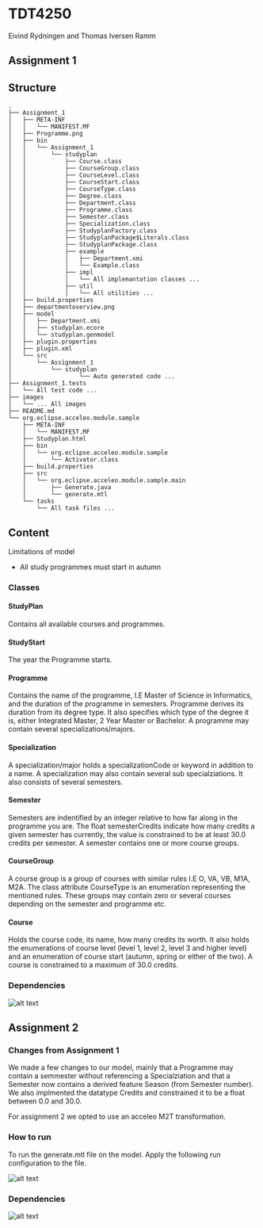 # TDT4250

Eivind Rydningen and Thomas Iversen Ramm

## Assignment 1

## Structure
``` 
.
├── Assignment_1
│   ├── META-INF
│   │   └── MANIFEST.MF
│   ├── Programme.png
│   ├── bin
│   │   └── Assignment_1
│   │       └── studyplan
│   │           ├── Course.class
│   │           ├── CourseGroup.class
│   │           ├── CourseLevel.class
│   │           ├── CourseStart.class
│   │           ├── CourseType.class
│   │           ├── Degree.class
│   │           ├── Department.class
│   │           ├── Programme.class
│   │           ├── Semester.class
│   │           ├── Specialization.class
│   │           ├── StudyplanFactory.class
│   │           ├── StudyplanPackage$Literals.class
│   │           ├── StudyplanPackage.class
│   │           ├── example
│   │           │   ├── Department.xmi
│   │           │   └── Example.class
│   │           ├── impl
│   │           │   └── All implemantation classes ...
│   │           ├── util
│   │           │   └── All utilities ...
│   ├── build.properties
│   ├── departmentoverview.png
│   ├── model
│   │   ├── Department.xmi
│   │   ├── studyplan.ecore
│   │   └── studyplan.genmodel
│   ├── plugin.properties
│   ├── plugin.xml
│   └── src
│       └── Assignment_1
│           └── studyplan
│                   └── Auto generated code ...
├── Assignment_1.tests
│   └── All test code ...
├── images
│   └── ... All images
├── README.md
└── org.eclipse.acceleo.module.sample
    ├── META-INF
    │   └── MANIFEST.MF
    ├── Studyplan.html
    ├── bin
    │   └── org.eclipse.acceleo.module.sample
    │       └── Activator.class
    ├── build.properties
    ├── src
    │   └── org.eclipse.acceleo.module.sample.main
    │       ├── Generate.java
    │       └── generate.mtl
    └── tasks
        └── All task files ...
```

## Content


Limitations of model
* All study programmes must start in autumn

### Classes

#### StudyPlan
Contains all available courses and programmes.

#### StudyStart
The year the Programme starts.

#### Programme
Contains the name of the programme, I.E Master of Science in Informatics, and the duration of the programme in semesters. Programme derives its duration from its degree type. It also specifies which type of the degree it is, either Integrated Master, 2 Year Master or Bachelor. A programme may contain several specializations/majors.

#### Specialization
A specialization/major holds a specializationCode or keyword in addition to a name. A specialization may also contain several sub specialziations. It also consists of several semesters.

#### Semester
Semesters are indentified by an integer relative to how far along in the programme you are. The float semesterCredits indicate how many credits a given semester has currently, the value is constrained to be at least 30.0 credits per semester. A semester contains one or more course groups.

#### CourseGroup
A course group is a group of courses with similar rules I.E O, VA, VB, M1A, M2A. The class attribute CourseType is an enumeration representing the mentioned rules. These groups may contain zero or several courses depending on the semester and programme etc.

#### Course
Holds the course code, its name, how many credits its worth. It also holds the enumerations of course level (level 1, level 2, level 3 and higher level) and an enumeration of course start (autumn, spring or either of the two). A course is constrained to a maximum of 30.0 credits.

### Dependencies
![alt text](https://github.com/rammt/TDT4250/tree/master/images/model_dependencies.png "Model Dependencies")

## Assignment 2

### Changes from Assignment 1
We made a few changes to our model, mainly that a Programme may contain a semmester without referencing a Specialziation and that a Semester now contains a derived feature Season (from Semester number). We also implmented the datatype Credits and constrained it to be a float between 0.0 and 30.0.

For assignment 2 we opted to use an acceleo M2T transformation.

### How to run
To run the generate.mtl file on the model. Apply the following run configuration to the file.

![alt text](https://github.com/rammt/TDT4250/tree/master/images/run_config_acceleo.png "Generate.mtl run configuration")

### Dependencies
![alt text](acceleo_dependencies.png "Model Dependencies")


